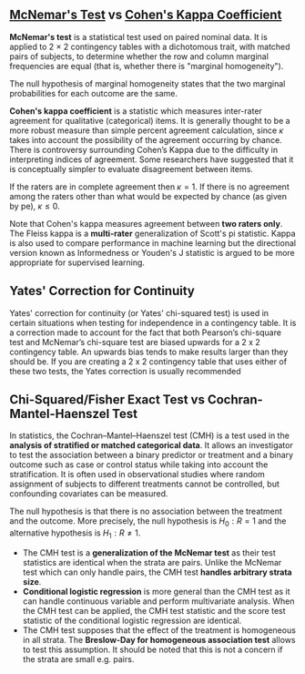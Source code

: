 ## [McNemar's Test](https://en.wikipedia.org/wiki/McNemar%27s_test) vs [Cohen's Kappa Coefficient](https://en.wikipedia.org/wiki/Cohen%27s_kappa)

**McNemar's test** is a statistical test used on paired nominal data. It is applied to 2 × 2 contingency tables with a dichotomous trait, with matched pairs of subjects, to determine whether the row and column marginal frequencies are equal (that is, whether there is "marginal homogeneity"). 

The null hypothesis of marginal homogeneity states that the two marginal probabilities for each outcome are the same.

**Cohen's kappa coefficient** is a statistic which measures inter-rater agreement for qualitative (categorical) items. It is generally thought to be a more robust measure than simple percent agreement calculation, since $\kappa$ takes into account the possibility of the agreement occurring by chance. There is controversy surrounding Cohen’s Kappa due to the difficulty in interpreting indices of agreement. Some researchers have suggested that it is conceptually simpler to evaluate disagreement between items.

If the raters are in complete agreement then $\kappa=1$. If there is no agreement among the raters other than what would be expected by chance (as given by pe), $\kappa \le 0$.

Note that Cohen's kappa measures agreement between **two raters only**. The Fleiss kappa is a **multi-rater** generalization of Scott's pi statistic. Kappa is also used to compare performance in machine learning but the directional version known as Informedness or Youden's J statistic is argued to be more appropriate for supervised learning.

## Yates' Correction for Continuity

Yates' correction for continuity (or Yates' chi-squared test) is used in certain situations when testing for independence in a contingency table. It is a correction made to account for the fact that both Pearson’s chi-square test and McNemar’s chi-square test are biased upwards for a 2 x 2 contingency table. An upwards bias tends to make results larger than they should be. If you are creating a 2 x 2 contingency table that uses either of these two tests, the Yates correction is usually recommended

## Chi-Squared/Fisher Exact Test vs Cochran-Mantel-Haenszel Test

In statistics, the Cochran–Mantel–Haenszel test (CMH) is a test used in the **analysis of stratified or matched categorical data**. It allows an investigator to test the association between a binary predictor or treatment and a binary outcome such as case or control status while taking into account the stratification. It is often used in observational studies where random assignment of subjects to different treatments cannot be controlled, but confounding covariates can be measured.

The null hypothesis is that there is no association between the treatment and the outcome. More precisely, the null hypothesis is $H_{0}:R=1$ and the alternative hypothesis is $H_{1}:R\neq 1$.

*  The CMH test is a **generalization of the McNemar test** as their test statistics are identical when the strata are pairs. Unlike the McNemar test which can only handle pairs, the CMH test **handles arbitrary strata size**.
* **Conditional logistic regression** is more general than the CMH test as it can handle continuous variable and perform multivariate analysis. When the CMH test can be applied, the CMH test statistic and the score test statistic of the conditional logistic regression are identical.
* The CMH test supposes that the effect of the treatment is homogeneous in all strata. The **Breslow-Day for homogeneous association test** allows to test this assumption. It should be noted that this is not a concern if the strata are small e.g. pairs.



